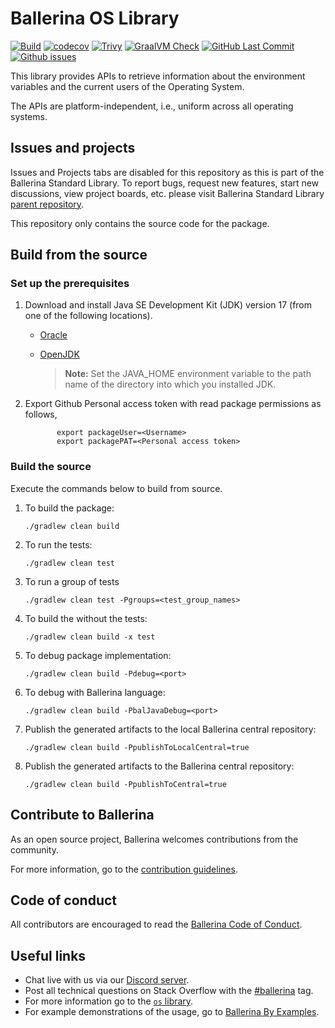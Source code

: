 Ballerina OS Library
===================

  [![Build](https://github.com/ballerina-platform/module-ballerina-os/actions/workflows/build-timestamped-master.yml/badge.svg)](https://github.com/ballerina-platform/module-ballerina-os/actions/workflows/build-timestamped-master.yml)
  [![codecov](https://codecov.io/gh/ballerina-platform/module-ballerina-os/branch/master/graph/badge.svg)](https://codecov.io/gh/ballerina-platform/module-ballerina-os)
  [![Trivy](https://github.com/ballerina-platform/module-ballerina-os/actions/workflows/trivy-scan.yml/badge.svg)](https://github.com/ballerina-platform/module-ballerina-os/actions/workflows/trivy-scan.yml)
  [![GraalVM Check](https://github.com/ballerina-platform/module-ballerina-os/actions/workflows/build-with-bal-test-graalvm.yml/badge.svg)](https://github.com/ballerina-platform/module-ballerina-os/actions/workflows/build-with-bal-test-graalvm.yml)
  [![GitHub Last Commit](https://img.shields.io/github/last-commit/ballerina-platform/module-ballerina-os.svg)](https://github.com/ballerina-platform/module-ballerina-os/commits/master)
  [![Github issues](https://img.shields.io/github/issues/ballerina-platform/ballerina-standard-library/module/os.svg?label=Open%20Issues)](https://github.com/ballerina-platform/ballerina-standard-library/labels/module%2Fos)

This library provides APIs to retrieve information about the environment variables and the current users of the Operating System.

The APIs are platform-independent, i.e., uniform across all operating systems.

## Issues and projects

Issues and Projects tabs are disabled for this repository as this is part of the Ballerina Standard Library. To report bugs, request new features, start new discussions, view project boards, etc. please visit Ballerina Standard Library [parent repository](https://github.com/ballerina-platform/ballerina-standard-library).

This repository only contains the source code for the package.

## Build from the source

### Set up the prerequisites

1. Download and install Java SE Development Kit (JDK) version 17 (from one of the following locations).
   * [Oracle](https://www.oracle.com/java/technologies/downloads/)
   
   * [OpenJDK](https://adoptium.net/)
   
        > **Note:** Set the JAVA_HOME environment variable to the path name of the directory into which you installed JDK.
     
2. Export Github Personal access token with read package permissions as follows,
   
              export packageUser=<Username>
              export packagePAT=<Personal access token>
                   
### Build the source

Execute the commands below to build from source.

1. To build the package:
    ```    
    ./gradlew clean build
    ```
2. To run the tests:
    ```
    ./gradlew clean test
    ```

3. To run a group of tests
    ```
    ./gradlew clean test -Pgroups=<test_group_names>
    ```

4. To build the without the tests:
    ```
    ./gradlew clean build -x test
    ```

5. To debug package implementation:
    ```
    ./gradlew clean build -Pdebug=<port>
    ```

6. To debug with Ballerina language:
    ```
    ./gradlew clean build -PbalJavaDebug=<port>
    ```

7. Publish the generated artifacts to the local Ballerina central repository:
    ```
    ./gradlew clean build -PpublishToLocalCentral=true
    ```

8. Publish the generated artifacts to the Ballerina central repository:
    ```
    ./gradlew clean build -PpublishToCentral=true
    ```

## Contribute to Ballerina

As an open source project, Ballerina welcomes contributions from the community. 

For more information, go to the [contribution guidelines](https://github.com/ballerina-platform/ballerina-lang/blob/master/CONTRIBUTING.md).

## Code of conduct

All contributors are encouraged to read the [Ballerina Code of Conduct](https://ballerina.io/code-of-conduct).

## Useful links

* Chat live with us via our [Discord server](https://discord.gg/ballerinalang).
* Post all technical questions on Stack Overflow with the [#ballerina](https://stackoverflow.com/questions/tagged/ballerina) tag.
* For more information go to the [`os` library](https://lib.ballerina.io/ballerina/os/latest).
* For example demonstrations of the usage, go to [Ballerina By Examples](https://ballerina.io/swan-lake/learn/by-example/).

